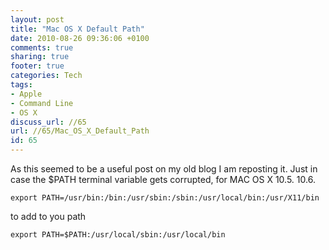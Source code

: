 ```yaml
---
layout: post
title: "Mac OS X Default Path"
date: 2010-08-26 09:36:06 +0100 
comments: true
sharing: true
footer: true
categories: Tech
tags:
- Apple
- Command Line
- OS X
discuss_url: //65
url: //65/Mac_OS_X_Default_Path
id: 65
---
```

As this seemed to be a useful post on my old blog I am reposting it.
Just in case the $PATH terminal variable gets corrupted, for MAC OS X 10.5. 10.6.

    export PATH=/usr/bin:/bin:/usr/sbin:/sbin:/usr/local/bin:/usr/X11/bin

to add to you path

    export PATH=$PATH:/usr/local/sbin:/usr/local/bin

